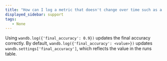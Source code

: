 ```yaml
---
title: "How can I log a metric that doesn't change over time such as a final evaluation accuracy?"
displayed_sidebar: support
tags:
   - None
---
```

Using `wandb.log({'final_accuracy': 0.9})` updates the final accuracy correctly. By default, `wandb.log({'final_accuracy': <value>})` updates `wandb.settings['final_accuracy']`, which reflects the value in the runs table.